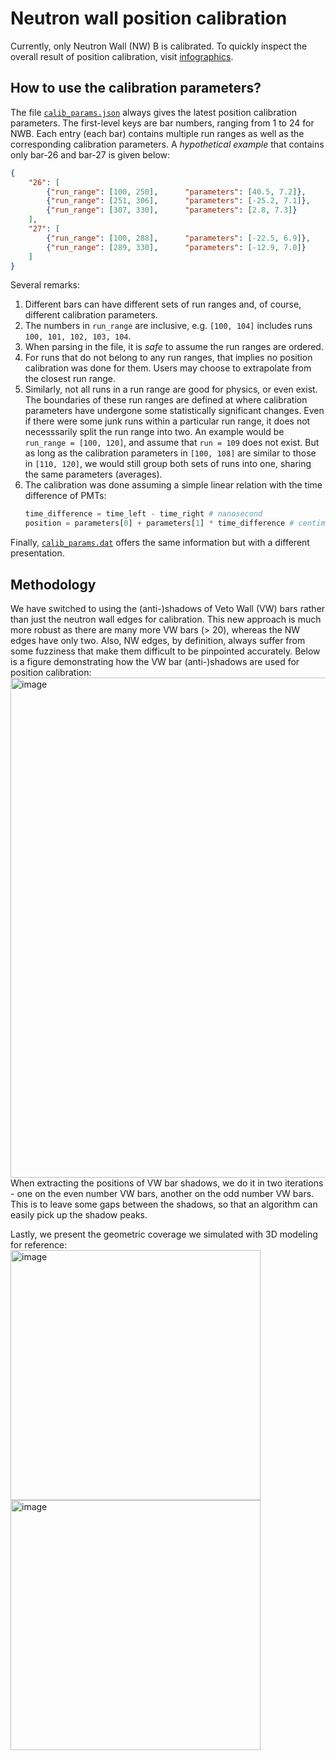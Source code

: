 # Neutron wall position calibration

Currently, only Neutron Wall (NW) B is calibrated. To quickly inspect the overall result of position calibration, visit [infographics](https://groups.nscl.msu.edu/hira/15190-14030/fanurs/index.html?view=pos-calib).


## How to use the calibration parameters?

The file [`calib_params.json`](database/neutron_wall/position_calibration/calib_params.json) always gives the latest position calibration parameters. The first-level keys are bar numbers, ranging from 1 to 24 for NWB. Each entry (each bar) contains multiple run ranges as well as the corresponding calibration parameters. A _hypothetical example_ that contains only bar-26 and bar-27 is given below:
```json
{
    "26": [
        {"run_range": [100, 250],      "parameters": [40.5, 7.2]},
        {"run_range": [251, 306],      "parameters": [-25.2, 7.1]},
        {"run_range": [307, 330],      "parameters": [2.8, 7.3]}
    ],
    "27": [
        {"run_range": [100, 288],      "parameters": [-22.5, 6.9]},
        {"run_range": [289, 330],      "parameters": [-12.9, 7.0]}
    ]
}
```
Several remarks:
1. Different bars can have different sets of run ranges and, of course, different calibration parameters.
2. The numbers in `run_range` are inclusive, e.g. `[100, 104]` includes runs `100, 101, 102, 103, 104`.
3. When parsing in the file, it is _safe_ to assume the run ranges are ordered.
4. For runs that do not belong to any run ranges, that implies no position calibration was done for them. Users may choose to extrapolate from the closest run range.
5. Similarly, not all runs in a run range are good for physics, or even exist. The boundaries of these run ranges are defined at where calibration parameters have undergone some statistically significant changes. Even if there were some junk runs within a particular run range, it does not necesssarily split the run range into two. An example would be `run_range = [100, 120]`, and assume that `run = 109` does not exist. But as long as the calibration parameters in `[100, 108]` are similar to those in `[110, 120]`, we would still group both sets of runs into one, sharing the same parameters (averages).
6. The calibration was done assuming a simple linear relation with the time difference of PMTs:
    ```python
    time_difference = time_left - time_right # nanosecond
    position = parameters[0] + parameters[1] * time_difference # centimeter
    ```

Finally, [`calib_params.dat`](database/neutron_wall/position_calibration/calib_params.dat) offers the same information but with a different presentation.

## Methodology
We have switched to using the (anti-)shadows of Veto Wall (VW) bars rather than just the neutron wall edges for calibration. This new approach is much more robust as there are many more VW bars (> 20), whereas the NW edges have only two. Also, NW edges, by definition, always suffer from some fuzziness that make them difficult to be pinpointed accurately. Below is a figure demonstrating how the VW bar (anti-)shadows are used for position calibration:<br>
<img width="800" alt="image" src="https://user-images.githubusercontent.com/21100851/157473846-5f6ae07b-977c-4fc5-893a-b941ee159572.png"><br>
When extracting the positions of VW bar shadows, we do it in two iterations - one on the even number VW bars, another on the odd number VW bars. This is to leave some gaps between the shadows, so that an algorithm can easily pick up the shadow peaks.

Lastly, we present the geometric coverage we simulated with 3D modeling for reference:<br>
<img height="400" alt="image" src="https://user-images.githubusercontent.com/21100851/157476510-8f98edf5-a7da-41b6-ba56-af19e5b3404e.png">
<img height="400" alt="image" src="https://user-images.githubusercontent.com/21100851/157476153-a8e3cd58-d1ae-4540-9e3e-fd59cfdef753.png">


